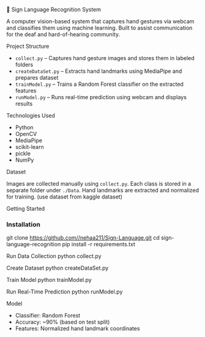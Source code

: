 🤟 Sign Language Recognition System

A computer vision-based system that captures hand gestures via webcam and classifies them using machine learning. Built to assist communication for the deaf and hard-of-hearing community.

Project Structure

- `collect.py` – Captures hand gesture images and stores them in labeled folders
- `createDataSet.py` – Extracts hand landmarks using MediaPipe and prepares dataset
- `trainModel.py` – Trains a Random Forest classifier on the extracted features
- `runModel.py` – Runs real-time prediction using webcam and displays results

 Technologies Used

- Python
- OpenCV
- MediaPipe
- scikit-learn
- pickle
- NumPy

 Dataset

Images are collected manually using `collect.py`. Each class is stored in a separate folder under `./Data`. Hand landmarks are extracted and normalized for training.
(use dataset from kaggle dataset)

 Getting Started

### Installation

git clone https://github.com//nehaa211/Sign-Language.git
cd sign-language-recognition
pip install -r requirements.txt


Run Data Collection
python collect.py


Create Dataset
python createDataSet.py


Train Model
python trainModel.py

Run Real-Time Prediction
python runModel.py


 Model
- Classifier: Random Forest
- Accuracy: ~90% (based on test split)
- Features: Normalized hand landmark coordinates














